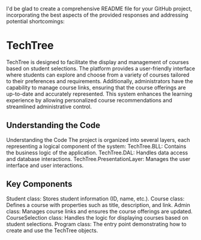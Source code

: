 I'd be glad to create a comprehensive README file for your GitHub project, incorporating the best aspects of the provided responses and addressing potential shortcomings:

# TechTree

TechTree is designed to facilitate the display and management of courses based on student selections. The platform provides a user-friendly interface where students can explore and choose from a variety of courses tailored to their preferences and requirements. Additionally, administrators have the capability to manage course links, ensuring that the course offerings are up-to-date and accurately represented. This system enhances the learning experience by allowing personalized course recommendations and streamlined administrative control.

## Understanding the Code

Understanding the Code
The project is organized into several layers, each representing a logical component of the system:
TechTree.BLL: Contains the business logic of the application.
TechTree.DAL: Handles data access and database interactions.
TechTree.PresentationLayer: Manages the user interface and user interactions.

## Key Components
Student class: Stores student information (ID, name, etc.).
Course class: Defines a course with properties such as title, description, and link.
Admin class: Manages course links and ensures the course offerings are updated.
CourseSelection class: Handles the logic for displaying courses based on student selections.
Program class: The entry point demonstrating how to create and use the TechTree objects.
